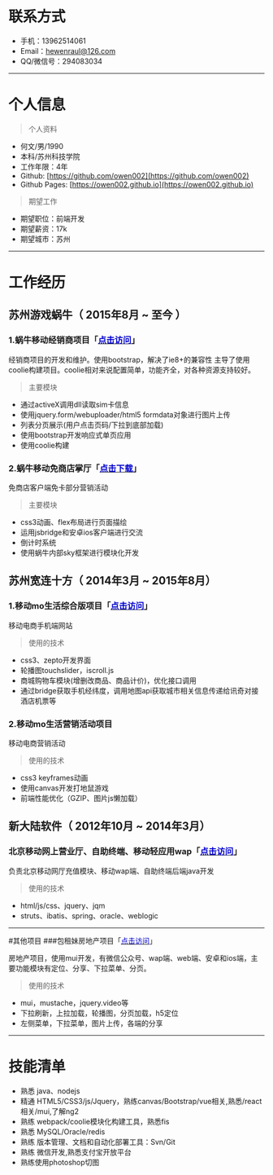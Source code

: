 # **联系方式**

- 手机：13962514061 
- Email：hewenraul@126.com
- QQ/微信号：294083034

---

# **个人信息**

>个人资料

 - 何文/男/1990 
 - 本科/苏州科技学院 
 - 工作年限：4年
 - Github: [https://github.com/owen002](https://github.com/owen002)
 - Github Pages: [https://owen002.github.io](https://owen002.github.io)

>期望工作

 - 期望职位：前端开发
 - 期望薪资：17k
 - 期望城市：苏州

---

# **工作经历**

## 苏州游戏蜗牛（ 2015年8月 ~ 至今 ）

### 1.蜗牛移动经销商项目「[<font color=#0000cd>点击访问</font>](http://jxs.snail.com)」</font>
经销商项目的开发和维护。使用bootstrap，解决了ie8+的兼容性
主导了使用coolie构建项目。coolie相对来说配置简单，功能齐全，对各种资源支持较好。

>主要模块

- 通过activeX调用dll读取sim卡信息
- 使用jquery.form/webuploader/html5 formdata对象进行图片上传
- 列表分页展示(用户点击页码/下拉到底部加载)
- 使用bootstrap开发响应式单页应用
- 使用coolie构建

### 2.蜗牛移动免商店掌厅「[<font color=#0000cd>点击下载</font>](http://app.snail.com)」</font>
免商店客户端免卡部分营销活动

>主要模块

- css3动画、flex布局进行页面描绘
- 运用jsbridge和安卓ios客户端进行交流
- 倒计时系统
- 使用蜗牛内部sky框架进行模块化开发

## 苏州宽连十方（ 2014年3月 ~ 2015年8月）

### 1.移动mo生活综合版项目「[<font color=#0000cd>点击访问</font>](http://hi.12580.com)」</font>
移动电商手机端网站

>使用的技术

- css3、zepto开发界面
- 轮播图touchslider，iscroll.js
- 商城购物车模块(增删改商品、商品计价)，优化接口调用
- 通过bridge获取手机经纬度，调用地图api获取城市相关信息传递给讯奇对接酒店机票等

### 2.移动mo生活营销活动项目
移动电商营销活动

>使用的技术

- css3 keyframes动画
- 使用canvas开发打地鼠游戏
- 前端性能优化（GZIP、图片js懒加载）

## 新大陆软件（ 2012年10月 ~ 2014年3月）

### 北京移动网上营业厅、自助终端、移动轻应用wap「[<font color=#0000cd>点击访问</font>](http://shop.10086.cn/i/?f=rechargecredit)」</font>
负责北京移动网厅充值模块、移动wap端、自助终端后端java开发

>使用的技术

- html/js/css、jquery、jqm
- struts、ibatis、spring、oracle、weblogic

---

#其他项目
###包租妹房地产项目「[<font color=#0000cd>点击访问</font>](http://www.baozumei.com)」</font>

房地产项目，使用mui开发，有微信公众号、wap端、web端、安卓和ios端，主要功能模块有定位、分享、下拉菜单、分页。
>使用的技术

- mui，mustache，jquery.video等
- 下拉刷新，上拉加载，轮播图，分页加载，h5定位
- 左侧菜单，下拉菜单，图片上传，各端的分享

---

# **技能清单**

- 熟悉 java、nodejs
- 精通 HTML5/CSS3/js/Jquery，熟练canvas/Bootstrap/vue相关,熟悉/react相关/mui,了解ng2
- 熟练 webpack/coolie模块化构建工具，熟悉fis
- 熟悉 MySQL/Oracle/redis
- 熟练 版本管理、文档和自动化部署工具：Svn/Git
- 熟练 微信开发,熟悉支付宝开放平台
- 熟练使用photoshop切图